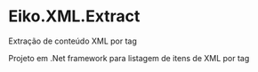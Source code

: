 # Eiko.XML.Extract
Extração de conteúdo XML por tag

Projeto em .Net framework para listagem de itens de XML por tag
